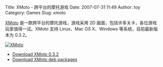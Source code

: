 Title: XMoto - 跨平台的摩托游戏
Date: 2007-07-31 11:49
Author: toy
Category: Games
Slug: xmoto

[XMoto](http://xmoto.tuxfamily.org/) 是一款跨平台的摩托游戏，游戏采用 2D
画面，包括许多关卡，各位游戏玩家值得一试。XMoto 支持 Linux、Mac OS
X、Windows 等系统，目前最新版本为 0.3.2。

[![XMoto](http://i.linuxtoy.org/i/2007/07/xmoto_s.png)](http://i.linuxtoy.org/i/2007/07/xmoto.png)

- [Download XMoto
0.3.2](http://download.tuxfamily.org/xmoto/xmoto/0.3.2/xmoto-0.3.2-src.tar.gz)  
- [Download XMoto deb
packages](http://www.getdeb.net/app.php?name=x-moto)
